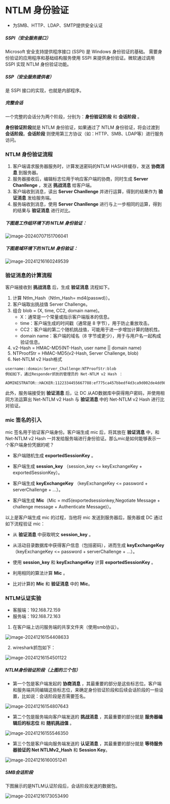 # NTLM 身份验证

- 为SMB、HTTP、LDAP、SMTP提供安全认证

##### SSPI（安全服务接口）

Microsoft 安全支持提供程序接口 (SSPI) 是 Windows 身份验证的基础。 需要身份验证的应用程序和基础结构服务使用 SSPI 来提供身份验证。微软通过调用 SSPI 实现 NTLM 身份验证功能。

##### SSP（安全服务提供者）

是 SSPI 接口的实现，也就是内部程序。

##### 完整会话

一个完整的会话分为两个阶段，分别为：**身份验证阶段** 和 **会话阶段** 。

**身份验证阶段**就是 NTLM 身份验证，如果通过了 NTLM 身份验证，将会过渡到 **会话阶段**。**会话阶段** 则使用第三方协议（如：HTTP、SMB、LDAP等）进行服务访问。

### NTLM 身份验证流程

1. 客户端请求服务器服务时，计算发送密码的NTLM HASH并缓存，发送 **协商消息** 到服务器。
2. 服务器接收后，编辑标志位用于响应客户端的协商，同时生成 **Server Chanllenge** ，发送 **挑战消息** 给客户端。
3. 客户端收到消息，读出 **Server Chanllenge** 并进行运算，得到的结果作为 **验证消息** 发给服务端。
4. 服务端收到消息，使用 **Server Chanllenge** 进行与上一步相同的运算，得到的结果与 **验证消息** 进行对比。

##### 下图是工作组环境下的 NTLM 身份验证：

![image-20240707151706041](https://cdn.jsdelivr.net/gh/LilDean17/secdoc@main/AD%20%E5%9F%9F%E5%AE%89%E5%85%A8/ntlm%20%E5%8D%8F%E8%AE%AE/images/image-20240707151706041.png)

##### 下图是域环境下的 NTLM 身份验证：

![image-20241216160249539](https://cdn.jsdelivr.net/gh/LilDean17/secdoc@main/AD%20%E5%9F%9F%E5%AE%89%E5%85%A8/ntlm%20%E5%8D%8F%E8%AE%AE/images/image-20241216160249539.png)

### 验证消息的计算流程

客户端接收到 **挑战消息** 后，生成 **验证消息** 流程如下。

1. 计算 Ntlm_Hash（Ntlm_Hash= md4(passwd)）。
2. 客户端取出挑战值 Server Challenge。
3. 组合 blob =  (X, time, CC2, domain name)。
   - X：通常是一个常量或指示客户端版本的信息。
   - time：客户端生成的时间戳（通常是 8 字节），用于防止重放攻击。
   - CC2：客户端的第二个随机挑战值，可能用于进一步增加计算的随机性。
   - domain name：客户端的域名（8 字节或更少），用于与用户名一起构成验证信息。
4. v2-Hash = HMAC-MD5(NT-Hash, user name || domain name)
5. NTProofStr = HMAC-MD5(v2-Hash, Server Challenge, blob)
6. Net-NTLM v2 Hash格式

```
username::domain:Server_Challenge:NTProofStr:blob
例如如下，通过Responder抓到的管理员的 Net-NTLM v2 Hash ：

ADMINISTRATOR::HACKER:1122334455667788:ef775ca457bbedf4d3ca9d002de4dd98:0101000000000000efbc45e03751db0138484e501d3642150000000002000a0053004d0042003100320001000a0053004d0042003100320004000a0053004d0042003100320003000a0053004d0042003100320005000a0053004d004200310032000800300030000000000000000000000000300000a02e3643693022f1b7244a7514f4bd535ac40eb30eacec7e11f3e692dae1c5430a001000000000000000000000000000000000000900260063006900660073002f003100390032002e003100360038002e00370032002e003100360032000000000000000000
```

此外，服务端接受到 **验证消息** 后，让 DC 从AD数据库中获得用户密码，并使用相同方法运算出 Net-NTLM v2 Hash 与 **验证消息** 中的 Net-NTLM v2 Hash 进行比对验证。

### mic 签名的引入

mic 签名用于验证客户端身份。客户端生成 mic 后，将其放在 **验证消息** 中，和 Net-NTLM v2 Hash 一并发给服务端进行身份验证。那么mic是如何能够表示一个客户端身份凭据的呢？

- 客户端随机生成 **exportedSessionKey** 。
- 客户端生成 **session_key** （session_key <= keyExchangeKey + exportedSessionKey）。
- 客户端生成 **keyExchangeKey** （keyExchangeKey <= password + serverChallenge + ...）。

- 客户端生成 **Mic**（Mic = md5(exportedsessionkey,Negotiate Message + challenge message + Authenticate Message)）。

以上是客户端生成 mic 的过程，当他将 mic 发送到服务器后，服务器或 DC 通过如下流程验证 mic：

- 从 **验证消息** 中获取明文  **session_key** 。
- 从活动目录数据库中获得客户信息（包括密码），进而生成 **keyExchangeKey** （keyExchangeKey <= password + serverChallenge + ...）。

- 使用 **session_key** 和 **keyExchangeKey** 计算 **exportedSessionKey** 。
- 利用相同的算法计算 **Mic** 。
- 比对计算的 **Mic** 和  **验证消息** 中的 **Mic**。

### NTLM认证实验

- 客服端：192.168.72.159
- 服务端：192.168.72.163

1. 在客户端上访问服务端的共享文件夹（使用smb协议）。

![image-20241216154408633](https://cdn.jsdelivr.net/gh/LilDean17/secdoc@main/AD%20%E5%9F%9F%E5%AE%89%E5%85%A8/ntlm%20%E5%8D%8F%E8%AE%AE/images/image-20241216154408633.png)

2. wireshark抓包如下：

![image-20241216154501122](https://cdn.jsdelivr.net/gh/LilDean17/secdoc@main/AD%20%E5%9F%9F%E5%AE%89%E5%85%A8/ntlm%20%E5%8D%8F%E8%AE%AE/images/image-20241216154501122.png)

##### NTLM身份验证阶段（上图的三个包）

- 第一个包是客户端发起的 **协商消息** ，其最重要的部分是这些标志位。客户端和服务端共同编辑这些标志位，来确定身份验证阶段和后续会话阶段的一些设置，比如说：会话阶段是否需要签名。

![image-20241216154807643](https://cdn.jsdelivr.net/gh/LilDean17/secdoc@main/AD%20%E5%9F%9F%E5%AE%89%E5%85%A8/ntlm%20%E5%8D%8F%E8%AE%AE/images/image-20241216154807643.png)

- 第二个包是服务端向客户端发送的 **挑战消息** ，其最重要的部分就是 **服务器编辑后的标志位** 和 **随机挑战值** 。 

![image-20241216155546350](https://cdn.jsdelivr.net/gh/LilDean17/secdoc@main/AD%20%E5%9F%9F%E5%AE%89%E5%85%A8/ntlm%20%E5%8D%8F%E8%AE%AE/images/image-20241216155546350.png)

- 第三个包是客户端向服务端发送的 **认证消息** ，其最重要的部分就是 **等待服务器验证的 Net NTLMv2_Hash** 和 **Session Key**。

![image-20241216160051241](https://cdn.jsdelivr.net/gh/LilDean17/secdoc@main/AD%20%E5%9F%9F%E5%AE%89%E5%85%A8/ntlm%20%E5%8D%8F%E8%AE%AE/images/image-20241216160051241.png)

##### SMB会话阶段

下图展示的是NTLM认证阶段后，会话阶段发送的数据包。

![image-20241216173053490](https://cdn.jsdelivr.net/gh/LilDean17/secdoc@main/AD%20%E5%9F%9F%E5%AE%89%E5%85%A8/ntlm%20%E5%8D%8F%E8%AE%AE/images/image-20241216173053490.png)